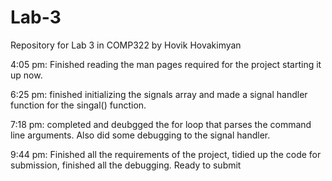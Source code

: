 # Lab-3
Repository for Lab 3 in COMP322 by Hovik Hovakimyan

4:05 pm: 
Finished reading the man pages required for the project starting it up now.

6:25 pm: 
finished initializing the signals array and made a signal handler function for the singal() function.

7:18 pm:
completed and deubgged the for loop that parses the command line arguments. Also did some debugging to the signal handler.

9:44 pm:
Finished all the requirements of the project, tidied up the code for submission, finished all the debugging. Ready to submit 
